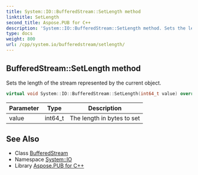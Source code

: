 ```yaml
---
title: System::IO::BufferedStream::SetLength method
linktitle: SetLength
second_title: Aspose.PUB for C++
description: 'System::IO::BufferedStream::SetLength method. Sets the length of the stream represented by the current object in C++.'
type: docs
weight: 800
url: /cpp/system.io/bufferedstream/setlength/
---
```

## BufferedStream::SetLength method


Sets the length of the stream represented by the current object.

```cpp
virtual void System::IO::BufferedStream::SetLength(int64_t value) override
```


| Parameter | Type | Description |
| --- | --- | --- |
| value | int64_t | The length in bytes to set |

## See Also

* Class [BufferedStream](../)
* Namespace [System::IO](../../)
* Library [Aspose.PUB for C++](../../../)
